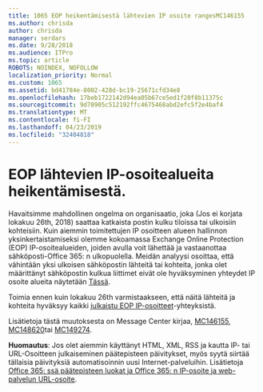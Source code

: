 ```yaml
---
title: 1065 EOP heikentämisestä lähtevien IP osoite rangesMC146155
ms.author: chrisda
author: chrisda
manager: serdars
ms.date: 9/28/2018
ms.audience: ITPro
ms.topic: article
ROBOTS: NOINDEX, NOFOLLOW
localization_priority: Normal
ms.custom: 1065
ms.assetid: bd41784e-8002-428d-bc19-25671cfd34e8
ms.openlocfilehash: 17beb1722142d94ea05b67ce5ed1f20f8b11375c
ms.sourcegitcommit: 9d78905c512192ffc4675468abd2efc5f2e4baf4
ms.translationtype: MT
ms.contentlocale: fi-FI
ms.lasthandoff: 04/23/2019
ms.locfileid: "32404818"
---
```

# <a name="deprecation-of-eop-outbound-ip-address-ranges"></a>EOP lähtevien IP-osoitealueita heikentämisestä.

Havaitsimme mahdollinen ongelma on organisaatio, joka (Jos ei korjata lokakuu 26th, 2018) saattaa katkaista postin kulku tiloissa tai ulkoisiin kohteisiin. Kuin aiemmin toimitettujen IP osoitteen alueen hallinnon yksinkertaistamiseksi olemme kokoamassa Exchange Online Protection (EOP) IP-osoitealueiden, joiden avulla voit lähettää ja vastaanottaa sähköposti-Office 365: n ulkopuolella. Meidän analyysi osoittaa, että vähintään yksi ulkoisen sähköpostin lähteitä tai kohteita, jonka olet määrittänyt sähköpostin kulkua liittimet eivät ole hyväksyminen yhteydet IP osoite alueita näytetään [Tässä](https://docs.microsoft.com/office365/SecurityCompliance/eop/exchange-online-protection-ip-addresses).

Toimia ennen kuin lokakuu 26th varmistaakseen, että näitä lähteitä ja kohteita hyväksyy kaikki [julkaistu EOP IP-osoitteet](https://docs.microsoft.com/office365/SecurityCompliance/eop/exchange-online-protection-ip-addresses)-yhteyksistä.

Lisätietoja tästä muutoksesta on Message Center kirjaa, [MC146155](https://portal.office.com/AdminPortal/home?switchtomodern=true#/MessageCenter?id=MC146155), [MC148620](https://portal.office.com/AdminPortal/home?switchtomodern=true#/MessageCenter?id=MC148620)tai [MC149274](https://portal.office.com/AdminPortal/home?switchtomodern=true#/MessageCenter?id=MC149274).

**Huomautus**: Jos olet aiemmin käyttänyt HTML, XML, RSS ja kautta IP- tai URL-Osoitteen julkaiseminen päätepisteen päivitykset, myös syytä siirtää tällaisia päivityksiä automatisoinnin uusi Internet-palveluihin. Lisätietoja [Office 365: ssä päätepisteen luokat ja Office 365: n IP-osoite ja web-palvelun URL-osoite](https://techcommunity.microsoft.com/t5/Office-365-Blog/Announcing-Office-365-endpoint-categories-and-Office-365-IP/ba-p/177638).
